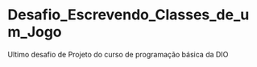 # Desafio_Escrevendo_Classes_de_um_Jogo
Ultimo desafio de Projeto do curso de programação básica da DIO 

